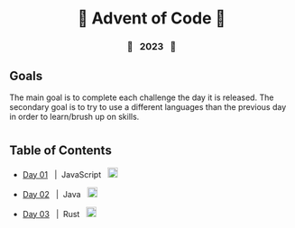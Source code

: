 <div align="center">
  <h1>🎄 Advent of Code 🎄</h1>
</div>

<div align="center">
  <h3>🌟&nbsp;&nbsp;&nbsp;2023&nbsp;&nbsp;&nbsp;🌟</h3>
</div>

## Goals

The main goal is to complete each challenge the day it is released. The secondary goal is to try to use a different languages than the previous day in order to learn/brush up on skills.

#

## Table of Contents

- <a href="https://github.com/AndrewKohn/advent-of-code-2023/blob/master/01/day1-part1.js">Day 01</a>&nbsp;&nbsp;&nbsp;|&nbsp;&nbsp;JavaScript&nbsp;&nbsp;
  <img
    height="18px"
    src="https://cdn.jsdelivr.net/gh/devicons/devicon/icons/javascript/javascript-original.svg"
    alt="javascript icon"
    title="JavaScript"
  />
- <a href="https://github.com/AndrewKohn/advent-of-code-2023/blob/master/02/DayTwoPartOne.java">Day 02</a>&nbsp;&nbsp;&nbsp;|&nbsp;&nbsp;Java&nbsp;&nbsp;
  <img
    height="18px"
    src="https://cdn.jsdelivr.net/gh/devicons/devicon/icons/java/java-original.svg"
    alt="java icon"
    title="Java"
  />

- <a href="https://github.com/AndrewKohn/advent-of-code-2023/tree/master/03">Day 03</a>&nbsp;&nbsp;&nbsp;|&nbsp;&nbsp;Rust&nbsp;&nbsp;
  <img
    height="18px"
    src="https://cdn.jsdelivr.net/gh/devicons/devicon/icons/rust/rust-plain.svg"
    alt="rust icon"
    title="Rust"
  />
